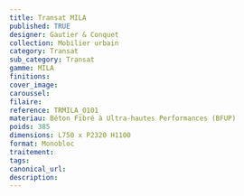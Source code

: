 ```yaml
---
title: Transat MILA
published: TRUE
designer: Gautier & Conquet
collection: Mobilier urbain
category: Transat
sub_category: Transat
gamme: MILA
finitions: 
cover_image: 
caroussel: 
filaire: 
reference: TRMILA_0101
materiau: Béton Fibré à Ultra-hautes Performances (BFUP)
poids: 385
dimensions: L750 x P2320 H1100
format: Monobloc
traitement: 
tags: 
canonical_url: 
description: 
---
```

